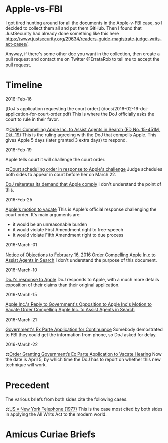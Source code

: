 # Apple-vs-FBI

I got tired hunting around for all the documents in the Apple-v-FBI case, so I decided to collect them
all and put them GitHub. Then I found that JustSecurity had already done something like this
here https://www.justsecurity.org/29634/readers-guide-magistrate-judge-writs-act-cases/.

Anyway, if there's some other doc you want in the collection, then create a pull request and contact
me on Twitter @ErrataRob to tell me to accept the pull request.

# Timeline

2016-Feb-16

[DoJ's application requesting the court order] (docs/2016-02-16-doj-application-for-court-order.pdf)
This is where the DoJ officially asks the court to rule in their favor.

⚖[Order Compelling Apple Inc. to Assist Agents in Search (ED No. 15-451M, Dkt. 19)](docs/2016-02-16-court-order-compelling-apple-to-assist.pdf)
This is the ruling agreeing with the DoJ that compells Apple. This gives Apple 5 days (later granted 3 extra days) to respond.


2016-Feb-19

Apple tells court it will challenge the court order.

⚖[Court scheduling order in response to Apple's challenge](docs/2016-02-19-court-order-scheduling.pdf)
Judge schedules both sides to appear in court before her on March 22.

[DoJ reiterates its demand that Apple comply](docs/2016-02-19-doj-motion-to-compel.pdf)
I don't understand the point of this.


2016-Feb-25

[Apple's motion to vacate](docs/2016-02-25-apple-motion-to-vacate.pdf)
This is Apple's official response challenging the court order. It's main arguments are:
- it would be an unreasonable burden
- it would violate First Amendment right to free-speech
- it would violate Fifth Amendment right to due process

2016-March-01

[Notice of Objections to February 16, 2016 Order Compelling Apple In.c to Assist Agents in Search](docs/2016-03-01-apple-notice-of-objection.pdf)
I don't understand the purpose of this document.

2016-March-10

[DoJ's response to Apple](docs/2016-03-10-doj-reply-to-apple.pdf)
DoJ responds to Apple, with a much more details exposition of their claims than
their original application.

2016-March-15

[Apple Inc.'s Reply to Government's Opposition to Apple Inc's Motion to Vacate Order Compelling Apple Inc. to Assist Agents in Search](docs/2016-03-15-apple-reply-to-doj.pdf)

2016-March-21

[Government's Ex Parte Application for Continuance](docs/2016-03-21-doj-delays.pdf)
Somebody demostrated to FBI they could get the information from phone, so
DoJ asked for delay.

2016-March-22

⚖[Order Granting Government’s Ex Parte Application to Vacate Hearing](docs/2016-03-22-court-vacating-hearing.pdf)
Now the date is April 5, by which time the DoJ has to report on whether
this new technique will work.

# Precedent

The various briefs from both sides cite the following cases.

⚖[US v New York Telephone (1977)](https://www.law.cornell.edu/supremecourt/text/434/159)
This is the case most cited by both sides in applying the All Writs Act to the modern
world.


# Amicus Curiae Briefs






